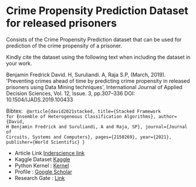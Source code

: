 # Crime Propensity Prediction Dataset for released prisoners

Consists of the Crime Propensity Prediction dataset that can be used for prediction of the crime propensity of a prisoner.

Kindly cite the dataset using the following text when including the dataset in your work. 

Benjamin Fredrick David. H, Suruliandi. A, Raja S.P, (March, 2019). 'Preventing crimes ahead of time by predicting crime propensity in released prisoners using Data Mining techniques', International Journal of Applied Decision Sciences, Vol. 12, Issue. 3, pp.307–336  DOI: 10.1504/IJADS.2019.100433

Bibtex:
<code>
@article{david2021stacked,
  title={Stacked Framework for Ensemble of Heterogeneous Classification Algorithms},
  author={David, H Benjamin Fredrick and Suruliandi, A and Raja, SP},
  journal={Journal of Circuits, Systems and Computers},
  pages={2150269},
  year={2021},
  publisher={World Scientific}
}
</code>
<ul>
  <li>Article Link <a href="https://www.inderscienceonline.com/doi/abs/10.1504/IJADS.2019.100433">Inderscience link</a></li>
  <li>Kaggle Dataset <a href="https://www.kaggle.com/benjamindavid03/crime-propensity-prisoner-dataset/code"> Kaggle</a></li>
  <li>Python Kernel : <a href="https://www.kaggle.com/kerneler/starter-crime-propensity-prisoner-1e5fda95-1">Kernel</a></li>
  <li>Profile : <a href="https://scholar.google.co.in/citations?user=4Iua_QgAAAAJ&hl=en">Google Scholar</a></li>
  <li>Research Gate : <a href="https://www.researchgate.net/profile/Benjamin-David-H">Link</a></li>
 </ul>
